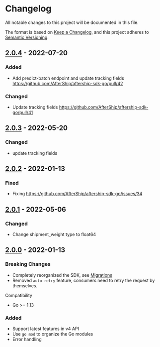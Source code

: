 # Changelog
All notable changes to this project will be documented in this file.

The format is based on [Keep a Changelog](https://keepachangelog.com/en/1.0.0/),
and this project adheres to [Semantic Versioning](https://semver.org/spec/v2.0.0.html).

## [2.0.4] - 2022-07-20
### Added
- Add predict-batch endpoint and update tracking fields https://github.com/AfterShip/aftership-sdk-go/pull/42
### Changed
- Update tracking fields https://github.com/AfterShip/aftership-sdk-go/pull/41

## [2.0.3] - 2022-05-20
### Changed
- update tracking fields

## [2.0.2] - 2022-01-13
### Fixed
- Fixing https://github.com/AfterShip/aftership-sdk-go/issues/34

## [2.0.1] - 2022-05-06
### Changed
- Change shipment_weight type to float64

## [2.0.0] - 2022-01-13
### Breaking Changes
- Completely reorganized the SDK, see [Migrations](https://github.com/AfterShip/aftership-sdk-go#migrations)
- Removed `auto retry` feature, consumers need to retry the request by themselves.

Compatibility
- Go >= 1.13
### Added
- Support latest features in v4 API
- Use `go mod` to organize the Go modules
- Error handling


[2.0.4]: https://github.com/AfterShip/aftership-sdk-go/compare/v2.0.3...2.0.4
[2.0.3]: https://github.com/AfterShip/aftership-sdk-go/compare/v2.0.2...v2.0.3
[2.0.2]: https://github.com/AfterShip/aftership-sdk-go/compare/v2.0.1...v2.0.2
[2.0.1]: https://github.com/AfterShip/aftership-sdk-go/compare/v2.0.0...v2.0.1
[2.0.0]: https://github.com/AfterShip/aftership-sdk-go/releases/tag/v2.0.0